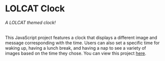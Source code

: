 # LOLCAT Clock
###### A LOLCAT themed clock!

This JavaScript project features a clock that displays a different image and message corresponding with the time. Users can also set a specific time for waking up, having a lunch break, and having a nap to see a variety of images based on the time they chose. You can view this project [here](https://emmy-html.github.io/lolcat-clock/).
